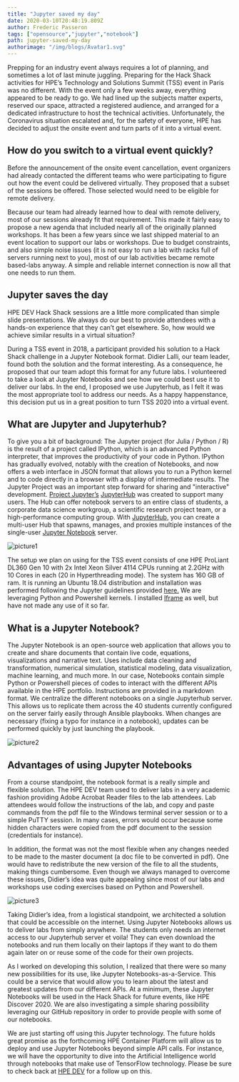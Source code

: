 ```yaml
---
title: "Jupyter saved my day"
date: 2020-03-10T20:48:19.809Z
author: Frederic Passeron 
tags: ["opensource","jupyter","notebook"]
path: jupyter-saved-my-day
authorimage: "/img/blogs/Avatar1.svg"
---
```

Prepping for an industry event always requires a lot of planning, and sometimes a lot of last minute juggling. Preparing for the Hack Shack activities for HPE’s Technology and Solutions Summit (TSS) event in Paris was no different. With the event only a few weeks away, everything appeared to be ready to go. We had lined up the subjects matter experts, reserved our space, attracted a registered audience, and arranged for a dedicated infrastructure to host the technical activities. Unfortunately, the Coronavirus situation escalated and, for the safety of everyone, HPE has decided to adjust the onsite event and turn parts of it into a virtual event.

## How do you switch to a virtual event quickly?

Before the announcement of the onsite event cancellation, event organizers had already contacted the different teams who were participating to figure out how the event could be delivered virtually. They proposed that a subset of the sessions be offered. Those selected would need to be eligible for remote delivery. 

Because our team had already learned how to deal with remote delivery, most of our sessions already fit that requirement. This made it fairly easy to propose a new agenda that included nearly all of the originally planned workshops. It has been a few years since we last shipped material to an event location to support our labs or workshops. Due to budget constraints, and also simple noise issues (it is not easy to run a lab with racks full of servers running next to you), most of our lab activities became remote based-labs anyway. A simple and reliable internet connection is now all that one needs to run them. 

## Jupyter saves the day

HPE DEV Hack Shack sessions are a little more complicated than simple slide presentations. We always do our best to provide attendees with a hands-on experience that they can’t get elsewhere. So, how would we achieve similar results in a virtual situation?

During a TSS event in 2018, a participant provided his solution to a Hack Shack challenge in a Jupyter Notebook format. Didier Lalli, our team leader, found both the solution and the format interesting. As a consequence, he proposed that our team adopt this format for any future labs. I volunteered to take a look at Jupyter Notebooks and see how we could best use it to deliver our labs. In the end, I proposed we use Jupyterhub, as I felt it was the most appropriate tool to address our needs. As a happy happenstance, this decision put us in a great position to turn TSS 2020 into a virtual event. 

## What are Jupyter and Jupyterhub?

To give you a bit of background: The Jupyter project (for Julia / Python / R) is the result of a project called IPython, which is an advanced Python interpreter, that improves the productivity of your code in Python. IPython has gradually evolved, notably with the creation of Notebooks, and now offers a web interface in JSON format that allows you to run a Python kernel and to code directly in a browser with a display of intermediate results. The Jupyter Project was an important step forward for sharing and "interactive" development. [Project Jupyter’s](https://jupyter.org/index.html) [JupyterHub](https://jupyterhub.readthedocs.io/en/stable/) was created to support many users. The Hub can offer notebook servers to an entire class of students, a corporate data science workgroup, a scientific research project team, or a high-performance computing group. With [JupyterHub,](https://github.com/jupyterhub/jupyterhub) you can create a multi-user Hub that spawns, manages, and proxies multiple instances of the single-user [Jupyter Notebook](https://mybinder.org/v2/gh/ipython/ipython-in-depth/master?filepath=binder/Index.ipynb) server.


![picture1](https://hpe-developer-portal.s3.amazonaws.com/uploads/media/2020/1/picture1-1583962183422.png)

The setup we plan on using for the TSS event consists of one HPE ProLiant DL360 Gen 10 with 2x Intel Xeon Silver 4114 CPUs running at 2.2GHz with 10 Cores in each (20 in Hyperthreading mode). The system has 160 GB of ram. It is running an Ubuntu 18.04 distribution and installation was performed following the Jupyter guidelines provided [here.](https://jupyterhub.readthedocs.io/en/stable/installation-guide-hard.html) We are leveraging Python and Powershell kernels. I installed [Iframe](https://github.com/timkpaine/jupyterlab_iframe/) as well, but have not made any use of it so far.

## What is a Jupyter Notebook?

The Jupyter Notebook is an open-source web application that allows you to create and share documents that contain live code, equations, visualizations and narrative text. Uses include data cleaning and transformation, numerical simulation, statistical modeling, data visualization, machine learning, and much more. In our case, Notebooks contain simple Python or Powershell pieces of codes to interact with the different APIs available in the HPE portfolio. Instructions are provided in a markdown format. We centralize the different notebooks on a single Jupyterhub server. This allows us to replicate them across the 40 students currently configured on the server fairly easily through Ansible playbooks. When changes are necessary (fixing a typo for instance in a notebook), updates can be performed quickly by just launching the playbook.


![picture2](https://hpe-developer-portal.s3.amazonaws.com/uploads/media/2020/1/picture2-1583962189410.png)

## Advantages of using Jupyter Notebooks

From a course standpoint, the notebook format is a really simple and flexible solution. The HPE DEV team used to deliver labs in a very academic fashion providing Adobe Acrobat Reader files to the lab attendees. Lab attendees would follow the instructions of the lab, and copy and paste commands from the pdf file to the Windows terminal server session or to a simple PuTTY session. In many cases, errors would occur because some hidden characters were copied from the pdf document to the session (credentials for instance). 

In addition, the format was not the most flexible when any changes needed to be made to the master document (a doc file to be converted in pdf). One would have to redistribute the new version of the file to all the students, making things cumbersome. Even though we always managed to overcome these issues, Didier’s idea was quite appealing since most of our labs and workshops use coding exercises based on Python and Powershell. 


![picture3](https://hpe-developer-portal.s3.amazonaws.com/uploads/media/2020/1/picture3-1583962195154.png)

Taking Didier’s idea, from a logistical standpoint, we architected a solution that could be accessible on the internet. Using Jupyter Notebooks allows us to deliver labs from simply anywhere. The students only needs an internet access to our Jupyterhub server et voila! 
They can even download the notebooks and run them locally on their laptops if they want to do them again later on or reuse some of the code for their own projects.

As I worked on developing this solution, I realized that there were so many new possibilities for its use, like Jupyter Notebooks-as-a-Service. This could be a service that would allow you to learn about the latest and greatest updates from our different APIs. At a minimum, these Jupyter Notebooks will be used in the Hack Shack for future events, like HPE Discover 2020. We are also investigating a simple sharing possibility leveraging our GitHub repository in order to provide people with some of our notebooks.

We are just starting off using this Jupyter technology. The future holds great promise as the forthcoming HPE Container Platform will allow us to deploy and use Jupyter Notebooks beyond simple API calls. For instance, we will have the opportunity to dive into the Artificial Intelligence world through notebooks that make use of TensorFlow technology. Please be sure to check back at [HPE DEV](https://developer.hpe.com/) for a follow up on this.  
